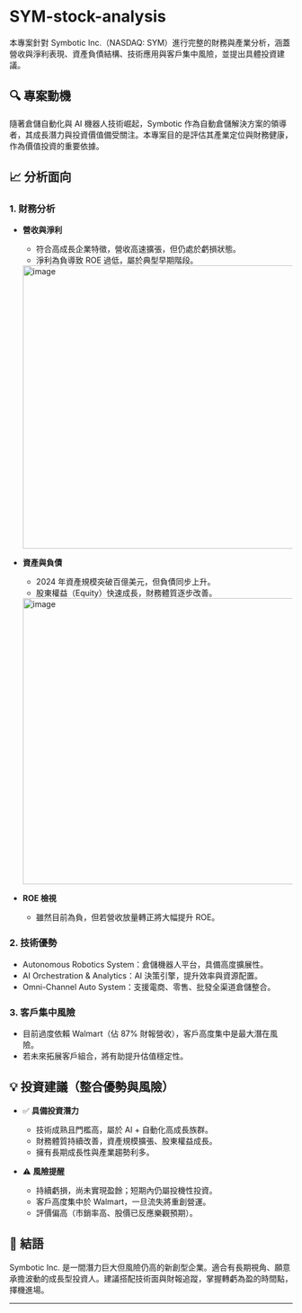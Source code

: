 # SYM-stock-analysis

本專案針對 Symbotic Inc.（NASDAQ: SYM）進行完整的財務與產業分析，涵蓋營收與淨利表現、資產負債結構、技術應用與客戶集中風險，並提出具體投資建議。

## 🔍 專案動機

隨著倉儲自動化與 AI 機器人技術崛起，Symbotic 作為自動倉儲解決方案的領導者，其成長潛力與投資價值備受關注。本專案目的是評估其產業定位與財務健康，作為價值投資的重要依據。

## 📈 分析面向

### 1. 財務分析

- **營收與淨利**
  - 符合高成長企業特徵，營收高速擴張，但仍處於虧損狀態。
  - 淨利為負導致 ROE 過低，屬於典型早期階段。

  <img width="817" height="504" alt="image" src="https://github.com/user-attachments/assets/d2176f9b-1c23-4e1d-b26a-c9d8b0f70cdb" />


- **資產與負債**
  - 2024 年資產規模突破百億美元，但負債同步上升。
  - 股東權益（Equity）快速成長，財務體質逐步改善。
 
  <img width="811" height="509" alt="image" src="https://github.com/user-attachments/assets/886b5414-09d8-4c94-a51a-5badcfde56e2" />


- **ROE 檢視**
  - 雖然目前為負，但若營收放量轉正將大幅提升 ROE。

### 2. 技術優勢

- Autonomous Robotics System：倉儲機器人平台，具備高度擴展性。
- AI Orchestration & Analytics：AI 決策引擎，提升效率與資源配置。
- Omni-Channel Auto System：支援電商、零售、批發全渠道倉儲整合。

### 3. 客戶集中風險

- 目前過度依賴 Walmart（佔 87% 財報營收），客戶高度集中是最大潛在風險。
- 若未來拓展客戶組合，將有助提升估值穩定性。

## 💡 投資建議（整合優勢與風險）

- ✅ **具備投資潛力**
  - 技術成熟且門檻高，屬於 AI + 自動化高成長族群。
  - 財務體質持續改善，資產規模擴張、股東權益成長。
  - 擁有長期成長性與產業趨勢利多。

- ⚠️ **風險提醒**
  - 持續虧損，尚未實現盈餘；短期內仍屬投機性投資。
  - 客戶高度集中於 Walmart，一旦流失將重創營運。
  - 評價偏高（市銷率高、股價已反應樂觀預期）。

## 🧠 結語

Symbotic Inc. 是一間潛力巨大但風險仍高的新創型企業。適合有長期視角、願意承擔波動的成長型投資人。建議搭配技術面與財報追蹤，掌握轉虧為盈的時間點，擇機進場。

---
